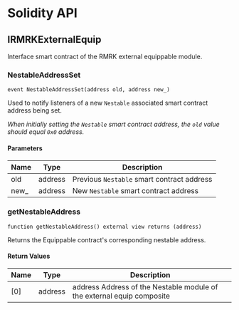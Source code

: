 # Solidity API

## IRMRKExternalEquip

Interface smart contract of the RMRK external equippable module.

### NestableAddressSet

```solidity
event NestableAddressSet(address old, address new_)
```

Used to notify listeners of a new `Nestable` associated  smart contract address being set.

_When initially setting the `Nestable` smart contract address, the `old` value should equal `0x0` address._

#### Parameters

| Name | Type | Description |
| ---- | ---- | ----------- |
| old | address | Previous `Nestable` smart contract address |
| new_ | address | New `Nestable` smart contract address |

### getNestableAddress

```solidity
function getNestableAddress() external view returns (address)
```

Returns the Equippable contract's corresponding nestable address.

#### Return Values

| Name | Type | Description |
| ---- | ---- | ----------- |
| [0] | address | address Address of the Nestable module of the external equip composite |

